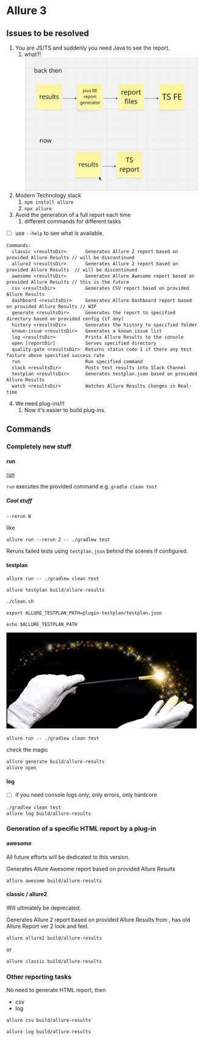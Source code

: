 # Allure 3

## Issues to be resolved

1. You are JS/TS and suddenly you need Java to see the report.
   1. what?!
   ![now and then](./now-and-then.png)
2. Modern Technology stack
   1. `npm install allure`
   2. `npx allure`
3. Avoid the generation of a full report each time
   1. different commands for different tasks

- [ ] use `--help` to see what is available.

```shell
Commands:
  classic <resultsDir>       Generates Allure 2 report based on provided Allure Results // will be discontinued
  allure2 <resultsDir>       Generates Allure 2 report based on provided Allure Results  // will be discontinued
  awesome <resultsDir>       Generates Allure Awesome report based on provided Allure Results // this is the future
  csv <resultsDir>           Generates CSV report based on provided Allure Results
  dashboard <resultsDir>     Generates Allure Dashboard report based on provided Allure Results // WIP
  generate <resultsDir>      Generates the report to specified directory based on provided config (if any)
  history <resultsDir>       Generates the history to specified folder
  known-issue <resultsDir>   Generates a known issue list
  log <resultsDir>           Prints Allure Results to the console
  open [reportDir]           Serves specified directory
  quality-gate <resultsDir>  Returns status code 1 if there any test failure above specified success rate
  run                        Run specified command
  slack <resultsDir>         Posts test results into Slack Channel
  testplan <resultsDir>      Generates testplan.json based on provided Allure Results
  watch <resultsDir>         Watches Allure Results changes in Real-time
```

4. We need plug-ins!!!
   1. Now it's easier to build plug-ins.

## Commands

### Completely new stuff

#### run

[run](3run.md)


`run` executes the provided command e.g. `gradle clean test`

##### Cool stuff

`--rerun N`

like

```shell
allure run --rerun 2 -- ./gradlew test
```

Reruns failed tests using `testplan.json` behind the scenes if configured.

#### testplan

```shell
allure run -- ./gradlew clean test
```

```shell
allure testplan build/allure-results
```

```shell
./clean.sh
```

```shell
export ALLURE_TESTPLAN_PATH=plugin-testplan/testplan.json
```

```shell
echo $ALLURE_TESTPLAN_PATH
```

![magic!!1](magic.png)

```shell
allure run -- ./gradlew clean test
```

check the magic

```shell
allure generate build/allure-results
allure open
```


#### log

- [ ] if you need console logs only, only errors, only hardcore

```shell
./gradlew clean test
allure log build/allure-results
```





### Generation of a specific HTML report by a plug-in

#### awesome <resultsDir>

All future efforts will be dedicated to this version.

Generates Allure Awesome report based on provided Allure Results

```shell
allure awesome build/allure-results
```

#### classic <resultsDir> / allure2 <resultsDir>

Will ultimately be deprecated.

Generates Allure 2 report based on provided Allure Results from <resultsDir>, has old Allure Report ver 2 look and feel.

```shell
allure allure2 build/allure-results
```

or

```shell
allure classic build/allure-results
```

### Other reporting tasks

No need to generate HTML report, then

- csv
- log

```shell
allure csv build/allure-results
```

```shell
allure log build/allure-results
```